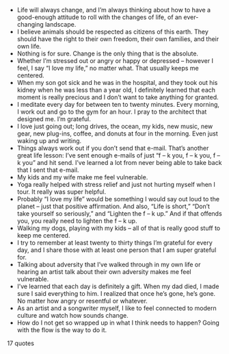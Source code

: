 - Life will always change, and I’m always thinking about how to have a good-enough attitude to roll with the changes of life, of an ever-changing landscape.
 - I believe animals should be respected as citizens of this earth. They should have the right to their own freedom, their own families, and their own life.
 - Nothing is for sure. Change is the only thing that is the absolute.
 - Whether I’m stressed out or angry or happy or depressed – however I feel, I say “I love my life,” no matter what. That usually keeps me centered.
 - When my son got sick and he was in the hospital, and they took out his kidney when he was less than a year old, I definitely learned that each moment is really precious and I don’t want to take anything for granted.
 - I meditate every day for between ten to twenty minutes. Every morning, I work out and go to the gym for an hour. I pray to the architect that designed me. I’m grateful.
 - I love just going out; long drives, the ocean, my kids, new music, new gear, new plug-ins, coffee, and donuts at four in the morning. Even just waking up and writing.
 - Things always work out if you don’t send that e-mail. That’s another great life lesson: I’ve sent enough e-mails of just “f – k you, f – k you, f – k you” and hit send. I’ve learned a lot from never being able to take back that I sent that e-mail.
 - My kids and my wife make me feel vulnerable.
 - Yoga really helped with stress relief and just not hurting myself when I tour. It really was super helpful.
 - Probably “I love my life” would be something I would say out loud to the planet – just that positive affirmation. And also, “Life is short,” “Don’t take yourself so seriously,” and “Lighten the f – k up.” And if that offends you, you really need to lighten the f – k up.
 - Walking my dogs, playing with my kids – all of that is really good stuff to keep me centered.
 - I try to remember at least twenty to thirty things I’m grateful for every day, and I share those with at least one person that I am super grateful for.
 - Talking about adversity that I’ve walked through in my own life or hearing an artist talk about their own adversity makes me feel vulnerable.
 - I’ve learned that each day is definitely a gift. When my dad died, I made sure I said everything to him. I realized that once he’s gone, he’s gone. No matter how angry or resentful or whatever.
 - As an artist and a songwriter myself, I like to feel connected to modern culture and watch how sounds change.
 - How do I not get so wrapped up in what I think needs to happen? Going with the flow is the way to do it.

17 quotes
